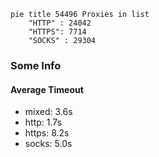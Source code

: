 
```mermaid
pie title 54496 Proxies in list
    "HTTP" : 24042
    "HTTPS": 7714
    "SOCKS" : 29304
```

### Some Info
#### Average Timeout

- mixed: 3.6s
- http: 1.7s
- https: 8.2s
- socks: 5.0s